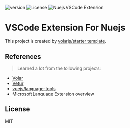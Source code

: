 ![version](https://img.shields.io/badge/Version-0.0.1-green)
![License](https://img.shields.io/badge/License-MIT-blue)
![Nuejs VSCode Extension](https://img.shields.io/badge/VScode%20Extension-NueJS-yellow)
# VSCode Extension For Nuejs

This project is created by [volarjs/starter template](https://github.com/volarjs/starter).

## References

> Learned a lot from the following projects:

- [Volar](https://volarjs.github.io/)
- [Vetur](https://github.com/vuejs/vetur)
- [vuejs/language-tools](https://github.com/vuejs/language-tools)
- [Microsoft Language Extension overview](https://code.visualstudio.com/api/language-extensions/overview)


## License

MIT
